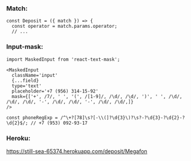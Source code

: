 ### Match:

```
const Deposit = ({ match }) => {
  const operator = match.params.operator;
  // ...
```

### Input-mask:

```
import MaskedInput from 'react-text-mask';

<MaskedInput
  className='input'
  {...field}
  type='text'
  placeholder='+7 (956) 314-15-92'
  mask={['+', /7/, ' ', '(', /[1-9]/, /\d/, /\d/, ')', ' ', /\d/, /\d/, /\d/, '-', /\d/, /\d/, '-', /\d/, /\d/,]}
/>

const phoneRegExp = /^\+?[78]\s?[-\\(]?\d{3}\)?\s?-?\d{3}-?\d{2}-?\d{2}$/; // +7 (953) 092-93-17
```

### Heroku:

https://still-sea-65374.herokuapp.com/deposit/Megafon
